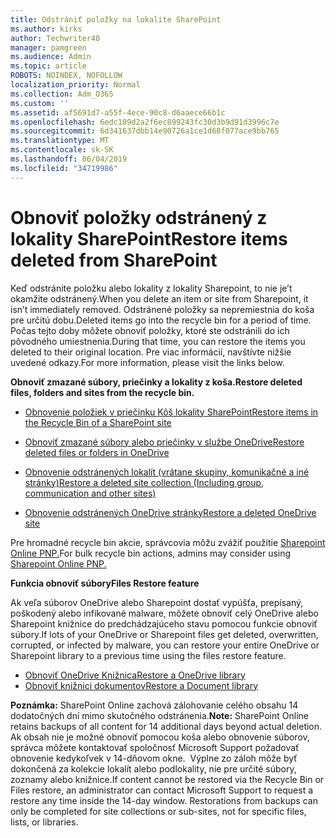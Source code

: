 ```yaml
---
title: Odstrániť položky na lokalite SharePoint
ms.author: kirks
author: Techwriter40
manager: pamgreen
ms.audience: Admin
ms.topic: article
ROBOTS: NOINDEX, NOFOLLOW
localization_priority: Normal
ms.collection: Adm_O365
ms.custom: ''
ms.assetid: af5691d7-a55f-4ece-90c8-d6aaece66b1c
ms.openlocfilehash: 6edc109d2a2f6ec899243fc30d3b9d91d3996c7e
ms.sourcegitcommit: 6d341637dbb14e90726a1ce1d68f077ace9bb765
ms.translationtype: MT
ms.contentlocale: sk-SK
ms.lasthandoff: 06/04/2019
ms.locfileid: "34719986"
---
```

# <a name="restore-items-deleted-from-sharepoint"></a><span data-ttu-id="69170-102">Obnoviť položky odstránený z lokality SharePoint</span><span class="sxs-lookup"><span data-stu-id="69170-102">Restore items deleted from SharePoint</span></span>

<span data-ttu-id="69170-103">Keď odstránite položku alebo lokality z lokality Sharepoint, to nie je&rsquo;t okamžite odstránený.</span><span class="sxs-lookup"><span data-stu-id="69170-103">When you delete an item or site from Sharepoint, it isn&rsquo;t immediately removed.</span></span> <span data-ttu-id="69170-104">Odstránené položky sa nepremiestnia do koša pre určitú dobu.</span><span class="sxs-lookup"><span data-stu-id="69170-104">Deleted items go into the recycle bin for a period of time.</span></span> <span data-ttu-id="69170-105">Počas tejto doby môžete obnoviť položky, ktoré ste odstránili do ich pôvodného umiestnenia.</span><span class="sxs-lookup"><span data-stu-id="69170-105">During that time, you can restore the items you deleted to their original location.</span></span> <span data-ttu-id="69170-106">Pre viac informácií, navštívte nižšie uvedené odkazy.</span><span class="sxs-lookup"><span data-stu-id="69170-106">For more information, please visit the links below.</span></span></p> <p><span data-ttu-id="69170-107"><strong>Obnoviť zmazané súbory, priečinky a lokality z koša.</strong></span><span class="sxs-lookup"><span data-stu-id="69170-107"><strong>Restore deleted files, folders and sites from the recycle bin. </strong></span></span></p> <ul> <li style="font-weight: 400;"><span data-ttu-id="69170-108"><a href="https://support.office.com/en-us/article/restore-deleted-items-from-the-site-collection-recycle-bin-5fa924ee-16d7-487b-9a0a-021b9062d14b?ui=en-US&amp;rs=en-US&amp;ad=US">Obnovenie položiek v priečinku Kôš lokality SharePoint</a></span><span class="sxs-lookup"><span data-stu-id="69170-108"><a href="https://support.office.com/en-us/article/restore-deleted-items-from-the-site-collection-recycle-bin-5fa924ee-16d7-487b-9a0a-021b9062d14b?ui=en-US&amp;rs=en-US&amp;ad=US">Restore items in the Recycle Bin of a SharePoint site</a></span></span></li> </ul> <ul> <li style="font-weight: 400;"><span data-ttu-id="69170-109"><a href="https://support.office.com/en-us/article/Restore-deleted-files-or-folders-in-OneDrive-949ada80-0026-4db3-a953-c99083e6a84f">Obnoviť zmazané súbory alebo priečinky v službe OneDrive</a></span><span class="sxs-lookup"><span data-stu-id="69170-109"><a href="https://support.office.com/en-us/article/Restore-deleted-files-or-folders-in-OneDrive-949ada80-0026-4db3-a953-c99083e6a84f">Restore deleted files or folders in OneDrive</a></span></span></li> </ul> <ul> <li style="font-weight: 400;"><span data-ttu-id="69170-110"><a href="https://docs.microsoft.com/sharepoint/restore-deleted-site-collection">Obnovenie odstránených lokalít (vrátane skupiny, komunikačné a iné stránky)</a></span><span class="sxs-lookup"><span data-stu-id="69170-110"><a href="https://docs.microsoft.com/sharepoint/restore-deleted-site-collection">Restore a deleted site collection (Including group, communication and other sites)</a></span></span></li> </ul> <ul> <li style="font-weight: 400;"><span data-ttu-id="69170-111"><a href="https://docs.microsoft.com/en-us/onedrive/restore-deleted-onedrive">Obnovenie odstránených OneDrive stránky</a></span><span class="sxs-lookup"><span data-stu-id="69170-111"><a href="https://docs.microsoft.com/en-us/onedrive/restore-deleted-onedrive">Restore a deleted OneDrive site</a></span></span></li> </ul> <p><span data-ttu-id="69170-112">Pre hromadné recycle bin akcie, správcovia môžu zvážiť použitie <a href="https://docs.microsoft.com/en-us/powershell/sharepoint/sharepoint-pnp/sharepoint-pnp-cmdlets?view=sharepoint-ps">Sharepoint Online PNP.</a></span><span class="sxs-lookup"><span data-stu-id="69170-112">For bulk recycle bin actions, admins may consider using <a href="https://docs.microsoft.com/en-us/powershell/sharepoint/sharepoint-pnp/sharepoint-pnp-cmdlets?view=sharepoint-ps">Sharepoint Online PNP.</a></span></span></p> <p><span data-ttu-id="69170-113"><strong>Funkcia obnoviť súbory</strong></span><span class="sxs-lookup"><span data-stu-id="69170-113"><strong>Files Restore feature</strong></span></span></p> <p><span data-ttu-id="69170-114">Ak veľa súborov OneDrive alebo Sharepoint dostať vypúšťa, prepísaný, poškodený alebo infikované malware, môžete obnoviť celý OneDrive alebo Sharepoint knižnice do predchádzajúceho stavu&nbsp;pomocou funkcie obnoviť súbory.</span><span class="sxs-lookup"><span data-stu-id="69170-114">If lots of your OneDrive or Sharepoint files get deleted, overwritten, corrupted, or infected by malware, you can restore your entire OneDrive or Sharepoint library to a previous time&nbsp;using the files restore feature.</span></span></p> <ul> <li><span data-ttu-id="69170-115"><a href="https://support.office.com/en-us/article/restore-your-onedrive-fa231298-759d-41cf-bcd0-25ac53eb8a15">Obnoviť OneDrive Knižnica</a></span><span class="sxs-lookup"><span data-stu-id="69170-115"><a href="https://support.office.com/en-us/article/restore-your-onedrive-fa231298-759d-41cf-bcd0-25ac53eb8a15">Restore a OneDrive library</a></span></span></li> <li><span data-ttu-id="69170-116"><a href="https://support.office.com/en-us/article/restore-a-document-library-317791c3-8bd0-4dfd-8254-3ca90883d39a?ui=en-US&amp;rs=en-US&amp;ad=US">Obnoviť knižnici dokumentov</a></span><span class="sxs-lookup"><span data-stu-id="69170-116"><a href="https://support.office.com/en-us/article/restore-a-document-library-317791c3-8bd0-4dfd-8254-3ca90883d39a?ui=en-US&amp;rs=en-US&amp;ad=US">Restore a Document library</a></span></span></li> </ul> <p><span data-ttu-id="69170-117"><strong>Poznámka:</strong> SharePoint Online zachová zálohovanie celého obsahu 14 dodatočných dní mimo skutočného odstránenia.</span><span class="sxs-lookup"><span data-stu-id="69170-117"><strong>Note:</strong> SharePoint Online retains backups of all content for 14 additional days beyond actual deletion.</span></span> <span data-ttu-id="69170-118">Ak obsah nie je možné obnoviť pomocou koša alebo obnovenie súborov, správca môžete kontaktovať spoločnosť Microsoft Support požadovať obnovenie kedykoľvek v 14-dňovom okne. &nbsp;Výplne zo záloh môže byť dokončená za kolekcie lokalít alebo podlokality, nie pre určité súbory, zoznamy alebo knižnice.</span><span class="sxs-lookup"><span data-stu-id="69170-118">If content cannot be restored via the Recycle Bin or Files restore, an administrator can contact Microsoft Support to request a restore any time inside the 14-day window.&nbsp;Restorations from backups can only be completed for site collections or sub-sites, not for specific files, lists, or libraries.</span></span></p>
